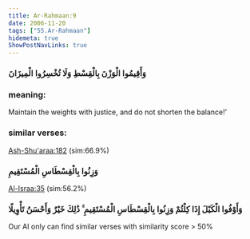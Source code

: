 ```yaml
---
title: Ar-Rahmaan:9
date: 2006-11-20
tags: ["55.Ar-Rahmaan"]
hidemeta: true 
ShowPostNavLinks: true 
---
```

### وَأَقِيمُوا الْوَزْنَ بِالْقِسْطِ وَلَا تُخْسِرُوا الْمِيزَانَ
### meaning: 
Maintain the weights with justice, and do not shorten the balance!’
### similar verses: 

[Ash-Shu'araa:182](/26/182) (sim:66.9%)

### وَزِنُوا بِالْقِسْطَاسِ الْمُسْتَقِيمِ

[Al-Israa:35](/17/35) (sim:56.2%)

### وَأَوْفُوا الْكَيْلَ إِذَا كِلْتُمْ وَزِنُوا بِالْقِسْطَاسِ الْمُسْتَقِيمِ ۚ ذَٰلِكَ خَيْرٌ وَأَحْسَنُ تَأْوِيلًا

Our AI only can find similar verses with similarity score > 50% 


